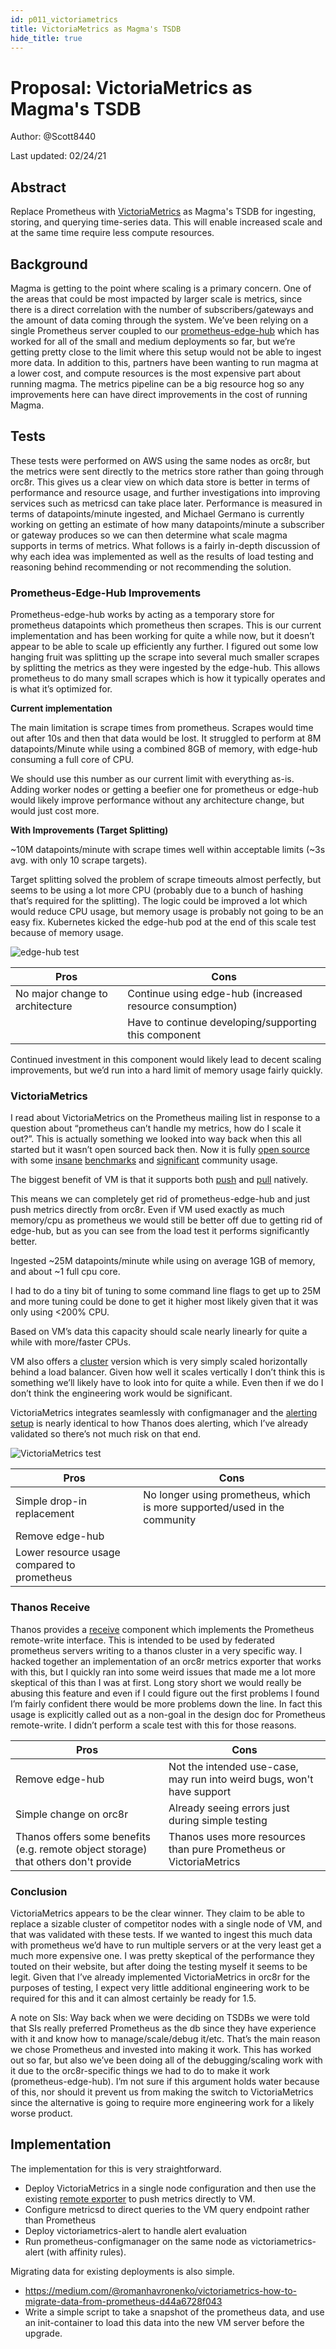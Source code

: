 ```yaml
---
id: p011_victoriametrics
title: VictoriaMetrics as Magma's TSDB
hide_title: true
---
```

# Proposal: VictoriaMetrics as Magma's TSDB

Author: @Scott8440

Last updated: 02/24/21

## Abstract

Replace Prometheus with [VictoriaMetrics](https://victoriametrics.com/) as
Magma's TSDB for ingesting, storing, and querying time-series data. This will
enable increased scale and at the same time require less compute resources.

## Background
Magma is getting to the point where scaling is a primary concern. One of the
areas that could be most impacted by larger scale is metrics, since there is a
direct correlation with the number of subscribers/gateways and the amount of
data coming through the system. We’ve been relying on a single Prometheus
server coupled to our [prometheus-edge-hub](github.com/facebookincubator/prometheus-edge-hub)
which has worked for all of the small and medium deployments so far, but we’re
getting pretty close to the limit where this setup would not be able to ingest
more data. In addition to this, partners have been wanting to run magma at a
lower cost, and compute resources is the most expensive part about running
magma. The metrics pipeline can be a big resource hog so any improvements here
can have direct improvements in the cost of running Magma.


## Tests

These tests were performed on AWS using the same nodes as orc8r, but the
metrics were sent directly to the metrics store rather than going through
orc8r. This gives us a clear view on which data store is better in terms of
performance and resource usage, and further investigations into improving
services such as metricsd can take place later. Performance is measured in
terms of datapoints/minute ingested, and Michael Germano is currently working
on getting an estimate of how many datapoints/minute a subscriber or gateway
produces so we can then determine what scale magma supports in terms of metrics.
What follows is a fairly in-depth discussion of why each idea was implemented
as well as the results of load testing and reasoning behind recommending or not
recommending the solution.

### Prometheus-Edge-Hub Improvements
Prometheus-edge-hub works by acting as a temporary store for prometheus
datapoints which prometheus then scrapes. This is our current implementation
and has been working for quite a while now, but it doesn’t appear to be able to
scale up efficiently any further.
I figured out some low hanging fruit was splitting up the scrape into several
much smaller scrapes by splitting the metrics as they were ingested by the
edge-hub. This allows prometheus to do many small scrapes which is how it
typically operates and is what it’s optimized for.

**Current implementation**

The main limitation is scrape times from prometheus. Scrapes would time out
after 10s and then that data would be lost. It struggled to perform at 8M
datapoints/Minute while using a combined 8GB of memory, with edge-hub consuming
a full core of CPU.

We should use this number as our current limit with everything as-is. Adding
worker nodes or getting a beefier one for prometheus or edge-hub would likely
improve performance without any architecture change, but would just cost more.

**With Improvements (Target Splitting)**

~10M datapoints/minute with scrape times well within acceptable limits
(~3s avg. with only 10 scrape targets).

Target splitting solved the problem of scrape timeouts almost perfectly, but
seems to be using a lot more CPU (probably due to a bunch of hashing that’s
required for the splitting). The logic could be improved a lot which would
reduce CPU usage, but memory usage is probably not going to be an easy fix.
Kubernetes kicked the edge-hub pod at the end of this scale test because of
memory usage.

![edge-hub test](assets/proposals/p011/edge-hub-test.png)

|Pros | Cons |
|-----|------|
| No major change to architecture | Continue using edge-hub (increased resource consumption) |
| | Have to continue developing/supporting this component |

Continued investment in this component would likely lead to decent scaling improvements, but we’d run into a hard limit of memory usage fairly quickly.

### VictoriaMetrics

I read about VictoriaMetrics on the Prometheus mailing list in response to a
question about “prometheus can’t handle my metrics, how do I scale it out?”.
This is actually something we looked into way back when this all started but it
wasn’t open sourced back then. Now it is fully [open source](https://blog.usejournal.com/open-sourcing-victoriametrics-f31e34485c2b)
with some [insane](https://valyala.medium.com/high-cardinality-tsdb-benchmarks-victoriametrics-vs-timescaledb-vs-influxdb-13e6ee64dd6b)
[benchmarks](https://valyala.medium.com/prometheus-vs-victoriametrics-benchmark-on-node-exporter-metrics-4ca29c75590f)
and [significant](https://victoriametrics.github.io/CaseStudies.html) community
usage.

The biggest benefit of VM is that it supports both [push](https://victoriametrics.github.io/Single-server-VictoriaMetrics#how-to-import-data-in-prometheus-exposition-format)
and [pull](https://victoriametrics.github.io/Single-server-VictoriaMetrics#how-to-scrape-prometheus-exporters-such-as-node-exporter)
natively.

This means we can completely get rid of prometheus-edge-hub and just push
metrics directly from orc8r. Even if VM used exactly as much memory/cpu as
prometheus we would still be better off due to getting rid of edge-hub, but as
you can see from the load test it performs significantly better.

Ingested ~25M datapoints/minute while using on average 1GB of memory, and about
~1 full cpu core.

I had to do a tiny bit of tuning to some command line flags to get up to 25M
and more tuning could be done to get it higher most likely given that it was
only using <200% CPU.

Based on VM’s data this capacity should scale nearly linearly for quite a
while with more/faster CPUs.

VM also offers a [cluster](https://victoriametrics.github.io/Cluster-VictoriaMetrics)
version which is very simply scaled horizontally behind a load balancer. Given
how well it scales vertically I don’t think this is something we’ll likely have
to look into for quite a while. Even then if we do I don’t think the
engineering work would be significant.

VictoriaMetrics integrates seamlessly with configmanager and the
[alerting setup](https://victoriametrics.github.io/vmalert.html)
is nearly identical to how Thanos does alerting, which I’ve already validated
so there’s not much risk on that end.

![VictoriaMetrics test](assets/proposals/p011/victoriametrics-test.png)

|Pros|Cons|
|----|----|
| Simple drop-in replacement| No longer using prometheus, which is more supported/used in the community |
| Remove edge-hub ||
| Lower resource usage compared to prometheus ||

### Thanos Receive

Thanos provides a [receive](https://thanos.io/tip/components/receive.md/)
component which implements the Prometheus remote-write interface. This is
intended to be used by federated prometheus servers writing to a thanos cluster
in a very specific way. I hacked together an implementation of an orc8r metrics
exporter that works with this, but I quickly ran into some weird issues that
made me a lot more skeptical of this than I was at first. Long story short we
would really be abusing this feature and even if I could figure out the first
problems I found I’m fairly confident there would be more problems down the
line. In fact this usage is explicitly called out as a non-goal in the design
doc for Prometheus remote-write. I didn’t perform a scale test with this for
those reasons.

|Pros|Cons|
|----|----|
|Remove edge-hub| Not the intended use-case, may run into weird bugs, won't have support |
|Simple change on orc8r|Already seeing errors just during simple testing|
|Thanos offers some benefits (e.g. remote object storage) that others don't provide|Thanos uses more resources than pure Prometheus or VictoriaMetrics|


### Conclusion
VictoriaMetrics appears to be the clear winner. They claim to be able to
replace a sizable cluster of competitor nodes with a single node of VM, and
that was validated with these tests. If we wanted to ingest this much data with
prometheus we’d have to run multiple servers or at the very least get a much
more expensive one. I was pretty skeptical of the performance they touted on
their website, but after doing the testing myself it seems to be legit. Given
that I’ve already implemented VictoriaMetrics in orc8r for the purposes of
testing, I expect very little additional engineering work to be required for
this and it can almost certainly be ready for 1.5.

A note on SIs: Way back when we were deciding on TSDBs we were told that SIs
really preferred Prometheus as the db since they have experience with it and
know how to manage/scale/debug it/etc. That’s the main reason we chose
Prometheus and invested into making it work. This has worked out so far, but
also we’ve been doing all of the debugging/scaling work with it due to the
orc8r-specific things we had to do to make it work (prometheus-edge-hub). I’m
not sure if this argument holds water because of this, nor should it prevent us
from making the switch to VictoriaMetrics since the alternative is going to
require more engineering work for a likely worse product.

## Implementation

The implementation for this is very straightforward.
* Deploy VictoriaMetrics in a single node configuration and then use the
existing [remote exporter](https://github.com/magma/magma/blob/master/orc8r/cloud/go/services/orchestrator/servicers/exporter_servicer.go)
to push metrics directly to VM.
* Configure metricsd to direct queries to the VM query endpoint rather than
Prometheus
* Deploy victoriametrics-alert to handle alert evaluation
* Run prometheus-configmanager on the same node as victoriametrics-alert
(with affinity rules).

Migrating data for existing deployments is also simple.
* https://medium.com/@romanhavronenko/victoriametrics-how-to-migrate-data-from-prometheus-d44a6728f043
* Write a simple script to take a snapshot of the prometheus data, and use an
  init-container to load this data into the new VM server before the upgrade.

